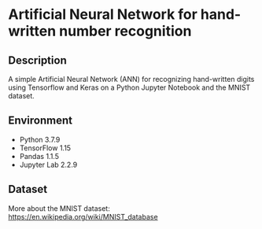 # Artificial Neural Network for hand-written number recognition

## Description
A simple Artificial Neural Network (ANN) for recognizing hand-written digits using Tensorflow and Keras on a Python Jupyter Notebook and the MNIST dataset.

## Environment
- Python 3.7.9  
- TensorFlow 1.15  
- Pandas 1.1.5  
- Jupyter Lab 2.2.9  

## Dataset
More about the MNIST dataset: https://en.wikipedia.org/wiki/MNIST_database
